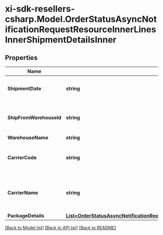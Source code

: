 # xi-sdk-resellers-csharp.Model.OrderStatusAsyncNotificationRequestResourceInnerLinesInnerShipmentDetailsInner

## Properties

Name | Type | Description | Notes
------------ | ------------- | ------------- | -------------
**ShipmentDate** | **string** | The date the line item was shipped. | [optional] 
**ShipFromWarehouseId** | **string** | The ID of the warehouse the product will ship from. | [optional] 
**WarehouseName** | **string** | \&quot;\&quot; | [optional] 
**CarrierCode** | **string** | The carrier code for the shipment containing the  line item. | [optional] 
**CarrierName** | **string** | The name of the carrier of the shipment containing   the line item. | [optional] 
**PackageDetails** | [**List&lt;OrderStatusAsyncNotificationRequestResourceInnerLinesInnerShipmentDetailsInnerPackageDetailsInner&gt;**](OrderStatusAsyncNotificationRequestResourceInnerLinesInnerShipmentDetailsInnerPackageDetailsInner.md) |  | [optional] 

[[Back to Model list]](../README.md#documentation-for-models) [[Back to API list]](../README.md#documentation-for-api-endpoints) [[Back to README]](../README.md)

